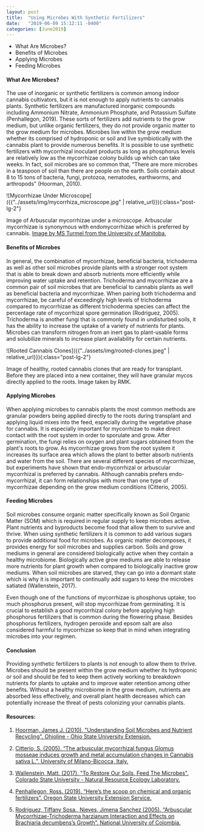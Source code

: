 ```yaml
---
layout: post
title:  "Using Microbes With Synthetic Fertilizers"
date:   "2019-06-09 15:12:11 -0400"
categories: [June2019]
---
```



* What Are Microbes?
* Benefits of Microbes
* Applying Microbes
* Feeding Microbes


#### What Are Microbes? 
The use of inorganic or synthetic fertilizers is common among indoor cannabis cultivators, but it is not enough to apply nutrients to cannabis plants. Synthetic fertilizers are manufactured inorganic compounds including Ammonium Nitrate, Ammonium Phosphate, and Potassium Sulfate (Penhallegon, 2019). These sorts of fertilizers add nutrients to the grow medium, but unlike organic fertilizers, they do not provide organic matter to the grow medium for microbes. Microbes live within the grow medium whether its comprised of hydroponic or soil and live symbiotically with the cannabis plant to provide numerous benefits. It is possible to use synthetic fertilizers with mycorrhizal inoculant products as long as phosphorus levels are relatively low as the mycorrhizae colony builds up which can take weeks. In fact, soil microbes are so common that, “There are more microbes in a teaspoon of soil than there are people on the earth. Soils contain about 8 to 15 tons of bacteria, fungi, protozoa, nematodes, earthworms, and arthropods" (Hoorman, 2010).

![Mycorrhizae Under Microscope]({{"../assets/img/mycorrhiza_microscope.jpg" | relative_url}}){:class="post-lg-2"}
<div class="text-center blog-caption">
Image of Arbuscular mycorrhizae under a microscope. Arbuscular mycorrhizae is synonymous with endomycorrhizae which is preferred by cannabis. <a href="https://commons.wikimedia.org/wiki/File:Arbuscular_mycorrhiza_microscope.jpg">Image by MS Turmel from the University of Manitoba.</a>
</div>

#### Benefits of Microbes
In general, the combination of mycorrhizae, beneficial bacteria, trichoderma as well as other soil microbes provide plants with a stronger root system that is able to break down and absorb nutrients more efficiently while improving water uptake and retention. Trichoderma and mycorrhizae are a common pair of soil microbes that are beneficial to cannabis plants as well as beneficial bacteria and mycorrhizae. When pairing both trichoderma and mycorrhizae, be careful of exceedingly high levels of trichoderma compared to mycorrhizae as different trichoderma species can affect the percentage rate of mycorrhizal spore germination (Rodriguez, 2005). Trichoderma is another fungi that is commonly found in undisturbed soils, it has the ability to increase the uptake of a variety of nutrients for plants. Microbes can transform nitrogen from an inert gas to plant-usable forms and solubilize minerals to increase plant availability for certain nutrients.

![Rooted Cannabis Clones]({{"../assets/img/rooted-clones.jpeg" | relative_url}}){:class="post-lg-2"}
<div class="text-center blog-caption">
Image of healthy, rooted cannabis clones that are ready for transplant. Before they are placed into a new container, they will have granular mycos directly applied to the roots. Image taken by RMK.
</div>

#### Applying Microbes
When applying microbes to cannabis plants the most common methods are granular powders being applied directly to the roots during transplant and applying liquid mixes into the feed, especially during the vegetative phase for cannabis. It is especially important for mycorrhizae to make direct contact with the root system in order to sporulate and grow. After germination, the fungi relies on oxygen and plant sugars obtained from the plant's roots to grow. As mycorrhizae grows from the root system it increases its surface area which allows the plant to better absorb nutrients and water from the soil. There are several different species of mycorrhizae, but experiments have shown that endo-mycorrhizal or arbuscular mycorrhizal is preferred by cannabis. Although cannabis prefers endo-mycorrhizal, it can form relationships with more than one type of mycorrhizae depending on the grow medium conditions (Citterio, 2005).

#### Feeding Microbes
Soil microbes consume organic matter specifically known as Soil Organic Matter (SOM) which is required in regular supply to keep microbes active. Plant nutrients and byproducts become food that allow them to survive and thrive. When using synthetic fertilizers it is common to add various sugars to provide additional food for microbes. As organic matter decomposes, it provides energy for soil microbes and supplies carbon. Soils and grow mediums in general are considered biologically active when they contain a healthy microbiome. Biologically active grow mediums are able to release more nutrients for plant growth when compared to biologically inactive grow mediums. When soil microbes are starved, they can go into a dormant state which is why it is important to continually add sugars to keep the microbes satiated (Wallenstein, 2017). 

Even though one of the functions of mycorrhizae is phosphorus uptake, too much phosphorus present, will stop mycorrhizae from germinating. It is crucial to establish a good mycorrhizal colony before applying high phosphorus fertilizers that is common during the flowering phase. Besides phosphorus fertilizers, hydrogen peroxide and epsom salt are also considered harmful to mycorrhizae so keep that in mind when integrating microbes into your regimen. 

#### Conclusion
Providing synthetic fertilizers to plants is not enough to allow them to thrive. Microbes should be present within the grow medium whether its hydroponic or soil and should be fed to keep them actively working to breakdown nutrients for plants to uptake and to improve water retention among other benefits. Without a healthy microbiome in the grow medium, nutrients are absorbed less effectively, and overall plant health decreases which can potentially increase the threat of pests colonizing your cannabis plants. 

#### Resources:
1. <a href="https://ohioline.osu.edu/factsheet/SAG-16">Hoorman, James J. (2010). "Understanding Soil Microbes and Nutrient Recycling". Ohioline - Ohio State University Extension.</a>

2. <a href="https://www.ncbi.nlm.nih.gov/pubmed/15698640">Citterio, S. (2005). “The arbuscular mycorrhizal fungus Glomus mosseae induces growth and metal accumulation changes in Cannabis sativa L.”. University of Milano-Bicocca, Italy.</a>

3. <a href="https://www.nrel.colostate.edu/to-restore-our-soils-feed-the-microbes/">Wallenstein, Matt. (2017). "To Restore Our Soils, Feed The Microbes". Colorado State University - Natural Resource Ecology Laboratory.</a>

4. <a href="https://extension.oregonstate.edu/news/heres-scoop-chemical-organic-fertilizers">Penhallegon, Ross. (2019). “Here’s the scoop on chemical and organic fertilizers”. Oregon State University Extension Service.</a>

5. <a href="http://www.scielo.org.co/scielo.php?pid=S0120-548X2006000100004&script=sci_arttext">Rodriguez, Tiffany Sosa., Nieves, Jimena Sanchez (2005). “Arbuscular Mycorrhizae-Trichoderma harzianum Interaction and Effects on Brachiaria decumbens’s Growth”. National University of Colombia.</a>